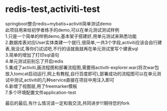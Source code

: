 # redis-test,activiti-test
springboot整合redis+mybatis+activiti简单测试demo  
此项目用来给初学者练手的demo,可以在单元测试测试样例  
1.只是一个简单的样例demo,基本架子搭建好,用单元测试来熟悉功能  
2.数据库表对应User实体类建一个就行,很简单,一共3个字段,activiti应该会自行建表,我没试,等你们试试吧,不行的话就我就再在单元测试里写个建表sql  
3.简单的增加了打印sql语句  
4.单元测试前别忘了开启redis  
5.集成了activiti,画流程图和部署流程图,需要用activiti-explorer.war(将次war包放入tomcat启动运行,网上有教程,自行百度即可),部署成功的流程图可以在单元测试中测试,activiti的几种service直接在项目中用注入即可  
6.新增了视图层,用了freemarker模板  
7.多个环境配置文件application-test  
  
  

最后的最后,有什么情况请一定和我交流,共同进步!!!期待您的fork